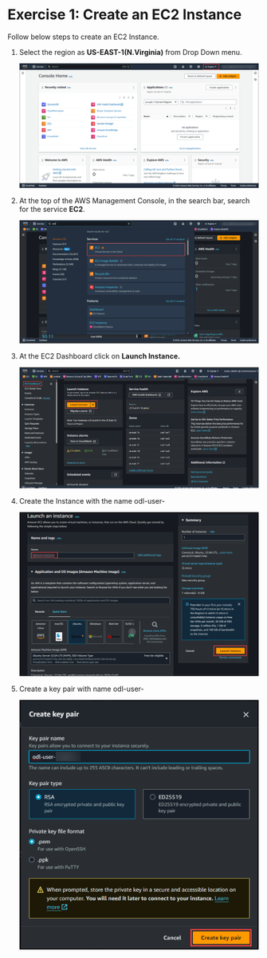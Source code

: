 # Exercise 1: Create an EC2 Instance

Follow below steps to create an EC2 Instance.


1. Select the region as **US-EAST-1(N.Virginia)** from Drop Down menu.

    ![](./images/selectregion.png)

2. At the top of the AWS Management Console, in the search bar, search for the service **EC2**.

    ![](./images/ec2.png)

3. At the EC2 Dashboard click on **Launch Instance.**

    ![](./images/launch.png)

4. Create the Instance with the name odl-user-<inject key="CloudLabsDeploymentID" enableCopy="false" />

    ![](./images/createec2.png)

5. Create a key pair with name odl-user-<inject key="CloudLabsDeploymentID" enableCopy="false" />

    ![](./images/keypair.png)

<validation step="e1be5993-a3d8-46f5-87de-c82ba20c8359" />

<validation step="037c04ec-fd7d-450f-b159-a75f54a700ab" />





